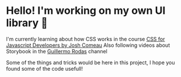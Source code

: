# Hello! I'm working on my own UI library 🦋

I'm currently learning about how CSS works in the course [CSS for Javascript Developers by Josh Comeau](https://css-for-js.dev/)
Also following videos about Storybook in the [Guillermo Rodas](https://www.youtube.com/c/GuillermoRodas/videos) channel

Some of the things and tricks would be here in this project, I hope you found some of the code usefull!
